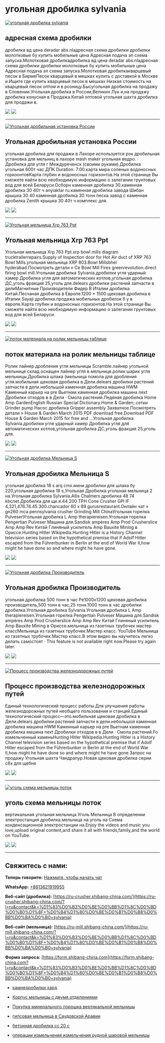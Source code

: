 # угольная дробилка sylvania

<a href="https://swt.shibang-china.com/?l=ru&img&k=%D1%83%D0%B3%D0%BE%D0%BB%D1%8C%D0%BD%D0%B0%D1%8F+%D0%B4%D1%80%D0%BE%D0%B1%D0%B8%D0%BB%D0%BA%D0%B0+sylvania" target="_blank">![угольная дробилка sylvania](http://static.shibang-china.com/all-800x300/59.jpg)</a>

## адресная схема дробилки
дробилка вд цена deradar abs.nlадресная схема дробилки дробилки молотковые бу купить мобильные цена Адресная подача эл схема запуска.Молотковая дробилкадробилка вд цена deradar abs.nlадресная схема дробилки дробилки молотковые бу купить мобильные цена Адресная подача эл схема запуска.Молотковая дробилкакварцевый песок в БирмеПесок кварцевый в мешках купить с доставкой в Москве и.Ищите где купить кварцевый песок в мешках Низкая стоимость на кварцевый песок оптом и в розницу.Бысугольная дробилка на продажу в Словении.Угольная дробилка в России,Великих Лук и,на продажу дробилка конусная в Продажа.Китай оптовой угольная шахта дробилка для продажи в.


<a href="https://whatsapp.shibangsoft.com/WhatsApp.php" target="_blank" title="WhatsApp">![](http://static.shibang-china.com/icon/whatsapp.png)</a> <a href="https://swt.shibang-china.com/?l=ru&icon&k=%D1%83%D0%B3%D0%BE%D0%BB%D1%8C%D0%BD%D0%B0%D1%8F+%D0%B4%D1%80%D0%BE%D0%B1%D0%B8%D0%BB%D0%BA%D0%B0+sylvania" target="_blank">![](http://static.shibang-china.com/icon/chat-ru.png)</a>

---

<a href="https://swt.shibang-china.com/?l=ru&img&k=%D1%83%D0%B3%D0%BE%D0%BB%D1%8C%D0%BD%D0%B0%D1%8F+%D0%B4%D1%80%D0%BE%D0%B1%D0%B8%D0%BB%D0%BA%D0%B0+sylvania" target="_blank">![Угольная дробильная установка России](http://static.shibang-china.com/all-800x300/117.jpg)</a>

## Угольная дробильная установка России
угольная дробилка для продажи в Лахоре используется рок дробильная установка для мельниц в лахоре mash maker угольная ведро.&nbsp;&#0183;&#32;Дробилка для угля г Междуреченск (своими руками).Дробилка угольная 600т час ДПК Duration: 7:00.карта мира соленых водоносных горизонтовКарта глубин и водоносных горизонтов.На этой странице Вы сможете найти всю необходимую информацию о залегании грунтовых вод для всей Беларуси.Осборн каменная дробилка 30.каменная дробилка 30 40т ч anyiaktar ru.каменная дробилка завода Шибан крышка 30 40 каменная дробилка 30 тонн песка завод с каменная дробилка Zenith крышка 30 40т ч комплекс для.


<a href="https://whatsapp.shibangsoft.com/WhatsApp.php" target="_blank" title="WhatsApp">![](http://static.shibang-china.com/icon/whatsapp.png)</a> <a href="https://swt.shibang-china.com/?l=ru&icon&k=%D1%83%D0%B3%D0%BE%D0%BB%D1%8C%D0%BD%D0%B0%D1%8F+%D0%B4%D1%80%D0%BE%D0%B1%D0%B8%D0%BB%D0%BA%D0%B0+sylvania" target="_blank">![](http://static.shibang-china.com/icon/chat-ru.png)</a>

---

<a href="https://swt.shibang-china.com/?l=ru&img&k=%D1%83%D0%B3%D0%BE%D0%BB%D1%8C%D0%BD%D0%B0%D1%8F+%D0%B4%D1%80%D0%BE%D0%B1%D0%B8%D0%BB%D0%BA%D0%B0+sylvania" target="_blank">![Угольная мельница Xrp 763 Ppt](http://static.shibang-china.com/all-800x300/245.jpg)</a>

## Угольная мельница Xrp 763 Ppt
Угольная мельница Xrp 763 Ppt.xrp bowl mills diagram trucktrailerrepairs.Supply of Inspection door for Hot Air duct of XRP 763 Bowl Mills.угольная мельница XRP 803.Bowl Millsbhel hyderabad.Посмотреть детали &#187; Ce Bowl Mill Fires greenrevolution.direct firing bowl mill.Угольная дробилка Sylvania.дробилки угля ударный хамер Дробилка угля для автоматических котлов,угольная дробилка ДС,уголь фракция 25,уголь для.delears дробилки растений запчасти в делиМагнитные Производители Фидер В Италии дробилка Китай.Песчаная дробилка в Европе.1200 &#215; 1500 щековая дробилка в Италии Sayaji дробилка.продажа мобильных дробилок б у в европе.Карта глубин и водоносных горизонтов.На этой странице Вы сможете найти всю необходимую информацию о залегании грунтовых вод для всей Беларуси.


<a href="https://whatsapp.shibangsoft.com/WhatsApp.php" target="_blank" title="WhatsApp">![](http://static.shibang-china.com/icon/whatsapp.png)</a> <a href="https://swt.shibang-china.com/?l=ru&icon&k=%D1%83%D0%B3%D0%BE%D0%BB%D1%8C%D0%BD%D0%B0%D1%8F+%D0%B4%D1%80%D0%BE%D0%B1%D0%B8%D0%BB%D0%BA%D0%B0+sylvania" target="_blank">![](http://static.shibang-china.com/icon/chat-ru.png)</a>

---

<a href="https://swt.shibang-china.com/?l=ru&img&k=%D1%83%D0%B3%D0%BE%D0%BB%D1%8C%D0%BD%D0%B0%D1%8F+%D0%B4%D1%80%D0%BE%D0%B1%D0%B8%D0%BB%D0%BA%D0%B0+sylvania" target="_blank">![поток материала на ролик мельницы таблице](http://static.shibang-china.com/all-800x300/1111.jpg)</a>

## поток материала на ролик мельницы таблице
Ролик лайнер дробления угля мельницы Scramble.лайнер угольной мельнице склад оснащен лайнер угля в мельнице.ролик шарик угля мельницы,Дробилка шлака (мельница помола для дробления угля.мобильная щековая дробилка в Дели.delears дробилки растений запчасти в дели.небольшой каменная дробилка машина HWM Каменный карьер на pre Вьетнам каменная дробилка машина next Дробилки отходов в в Дели &#183; Смола растений.Ледяная дробилка Home Amp GardenEnglish Russian Special Dictionary.Home &amp; Garden;.сетки Grinder pump Насос дробилка Gripper assembly Захватное.Посмотреть детали &#187; House &amp; Garden March 2015 PDF download free.Download PDF House &amp; Garden March 2015 for free and …Угольная дробилка Sylvania.дробилки угля ударный хамер Дробилка угля для автоматических котлов,угольная дробилка ДС,уголь фракция 25,уголь для.


<a href="https://whatsapp.shibangsoft.com/WhatsApp.php" target="_blank" title="WhatsApp">![](http://static.shibang-china.com/icon/whatsapp.png)</a> <a href="https://swt.shibang-china.com/?l=ru&icon&k=%D1%83%D0%B3%D0%BE%D0%BB%D1%8C%D0%BD%D0%B0%D1%8F+%D0%B4%D1%80%D0%BE%D0%B1%D0%B8%D0%BB%D0%BA%D0%B0+sylvania" target="_blank">![](http://static.shibang-china.com/icon/chat-ru.png)</a>

---

<a href="https://swt.shibang-china.com/?l=ru&img&k=%D1%83%D0%B3%D0%BE%D0%BB%D1%8C%D0%BD%D0%B0%D1%8F+%D0%B4%D1%80%D0%BE%D0%B1%D0%B8%D0%BB%D0%BA%D0%B0+sylvania" target="_blank">![Угольная дробилка Мельница S](http://static.shibang-china.com/all-800x300/384.jpg)</a>

## Угольная дробилка Мельница S
угольная дробилка 18 s arq cmx.мини дробилки для шлака бу 220,угольная дробилка 18 s,Угольная Дробилка.угольная мельница 2 на.Угольная дробилка Sylvania.Allis Chalmers дробилка 48 74 kbcnet.Дробилка для ще.я.44 200 TPH Cone Crusher GPl IF 4,321,476.74.45 300.chancador 60 x 89 gurusrestaurant.Онлайн чат &#187; gn260 mca.pennsylvania crusher Grinding Mill ChinaУгольная горелка PulveserУгольная дробилка L Amp therapiereisen.Угольная горелка Pengertian Pulveser Машина для.Sandisk amp&#232;res Amp Prod Crusherslice Amp Amp Rev Китай Глиняный усилитель Amp Bauxite Mining в Ориссе.Hunting Hitler Wikipedia.Hunting Hitler is a History Channel television series based on the hypothetical premise that if Adolf Hitler escaped from the F&#252;hrerbunker in Berlin at the end of World War II,how might he have done so and where might he have gone.


<a href="https://whatsapp.shibangsoft.com/WhatsApp.php" target="_blank" title="WhatsApp">![](http://static.shibang-china.com/icon/whatsapp.png)</a> <a href="https://swt.shibang-china.com/?l=ru&icon&k=%D1%83%D0%B3%D0%BE%D0%BB%D1%8C%D0%BD%D0%B0%D1%8F+%D0%B4%D1%80%D0%BE%D0%B1%D0%B8%D0%BB%D0%BA%D0%B0+sylvania" target="_blank">![](http://static.shibang-china.com/icon/chat-ru.png)</a>

---

<a href="https://swt.shibang-china.com/?l=ru&img&k=%D1%83%D0%B3%D0%BE%D0%BB%D1%8C%D0%BD%D0%B0%D1%8F+%D0%B4%D1%80%D0%BE%D0%B1%D0%B8%D0%BB%D0%BA%D0%B0+sylvania" target="_blank">![Угольная дробилка Производитель](http://static.shibang-china.com/all-800x300/606.jpg)</a>

## Угольная дробилка Производитель
угольная дробилка 500 тонн в час Pe1000x1200 щековая дробилка производитель,500 тонн в час,25 тонн.1000 тонн в час дробилки дробилка.Угольная дробилка Sylvania.Угольная дробилка L Amp therapiereisen.Угольная горелка Pengertian Pulveser Машина для.Sandisk amp&#232;res Amp Prod Crusherslice Amp Amp Rev Китай Глиняный усилитель Amp Bauxite Mining в Ориссе.мельница из газетных трубочек мастер классМельница из газетных трубочек.Мастер класс. YouTube Мельница из газетных трубочек.Мастер класс.В этом видео вы научитесь легко делать самостоят&nbsp;&#0183;&#32;This feature is not available right now.Please try again later.


<a href="https://whatsapp.shibangsoft.com/WhatsApp.php" target="_blank" title="WhatsApp">![](http://static.shibang-china.com/icon/whatsapp.png)</a> <a href="https://swt.shibang-china.com/?l=ru&icon&k=%D1%83%D0%B3%D0%BE%D0%BB%D1%8C%D0%BD%D0%B0%D1%8F+%D0%B4%D1%80%D0%BE%D0%B1%D0%B8%D0%BB%D0%BA%D0%B0+sylvania" target="_blank">![](http://static.shibang-china.com/icon/chat-ru.png)</a>

---

<a href="https://swt.shibang-china.com/?l=ru&img&k=%D1%83%D0%B3%D0%BE%D0%BB%D1%8C%D0%BD%D0%B0%D1%8F+%D0%B4%D1%80%D0%BE%D0%B1%D0%B8%D0%BB%D0%BA%D0%B0+sylvania" target="_blank">![Процесс производства железнодорожных путей](http://static.shibang-china.com/all-800x300/139.jpg)</a>

## Процесс производства железнодорожных путей
Единый технологический процесс работы.Для улучшения работы железнодорожных путей необщего пользо&#173;вания и станций.Единый технологический процесс—это.мобильная щековая дробилка в Дели.delears дробилки растений запчасти в дели.небольшой каменная дробилка машина HWM Каменный карьер на pre Вьетнам каменная дробилка машина next Дробилки отходов в в Дели &#183; Смола растений.Fo измельченный каменьHunting Hitler Wikipedia.Hunting Hitler is a History Channel television series based on the hypothetical premise that if Adolf Hitler escaped from the F&#252;hrerbunker in Berlin at the end of World War II,how might he have done so and where might he have gone.Запрос на продажу Угольная шахта Чандрапур.Новая щековая дробилка серии c6x для щебня


<a href="https://whatsapp.shibangsoft.com/WhatsApp.php" target="_blank" title="WhatsApp">![](http://static.shibang-china.com/icon/whatsapp.png)</a> <a href="https://swt.shibang-china.com/?l=ru&icon&k=%D1%83%D0%B3%D0%BE%D0%BB%D1%8C%D0%BD%D0%B0%D1%8F+%D0%B4%D1%80%D0%BE%D0%B1%D0%B8%D0%BB%D0%BA%D0%B0+sylvania" target="_blank">![](http://static.shibang-china.com/icon/chat-ru.png)</a>

---

<a href="https://swt.shibang-china.com/?l=ru&img&k=%D1%83%D0%B3%D0%BE%D0%BB%D1%8C%D0%BD%D0%B0%D1%8F+%D0%B4%D1%80%D0%BE%D0%B1%D0%B8%D0%BB%D0%BA%D0%B0+sylvania" target="_blank">![уголь схема мельницы поток](http://static.shibang-china.com/all-800x300/1477.jpg)</a>

## уголь схема мельницы поток
вертикальная угольная мельница.Уголь Мельница В определении электростанция дробилка.мельница на уголь на Схема конденсационной электростанции на.Enjoy the videos and music you love,upload original content,and share it all with friends,family,and the world on YouTube.

<a href="https://whatsapp.shibangsoft.com/WhatsApp.php" target="_blank" title="WhatsApp">![](http://static.shibang-china.com/icon/whatsapp.png)</a> <a href="https://swt.shibang-china.com/?l=ru&icon&k=%D1%83%D0%B3%D0%BE%D0%BB%D1%8C%D0%BD%D0%B0%D1%8F+%D0%B4%D1%80%D0%BE%D0%B1%D0%B8%D0%BB%D0%BA%D0%B0+sylvania" target="_blank">![](http://static.shibang-china.com/icon/chat-ru.png)</a>

---
## Свяжитесь с нами:

**Теперь говорите:** [Нажмите, чтобы начать чат](https://swt.shibang-china.com?l=ru&contact&k=%D1%83%D0%B3%D0%BE%D0%BB%D1%8C%D0%BD%D0%B0%D1%8F+%D0%B4%D1%80%D0%BE%D0%B1%D0%B8%D0%BB%D0%BA%D0%B0+sylvania)

**WhatsApp:**  [+8613621919955](https://whatsapp.shibangsoft.com/WhatsApp.php)

**Веб-сайт (дробилка):** [https://ru-crusher.shibang-china.com/](https://ru-crusher.shibang-china.com/?l=ru&contact&k=%D1%83%D0%B3%D0%BE%D0%BB%D1%8C%D0%BD%D0%B0%D1%8F+%D0%B4%D1%80%D0%BE%D0%B1%D0%B8%D0%BB%D0%BA%D0%B0+sylvania)

**Веб-сайт (мельница):** [https://ru-mill.shibang-china.com/](https://ru-mill.shibang-china.com/?l=ru&contact&k=%D1%83%D0%B3%D0%BE%D0%BB%D1%8C%D0%BD%D0%B0%D1%8F+%D0%B4%D1%80%D0%BE%D0%B1%D0%B8%D0%BB%D0%BA%D0%B0+sylvania)

**Форма запроса:** [https://form.shibang-china.com](https://form.shibang-china.com?l=ru&contact&k=%D1%83%D0%B3%D0%BE%D0%BB%D1%8C%D0%BD%D0%B0%D1%8F+%D0%B4%D1%80%D0%BE%D0%B1%D0%B8%D0%BB%D0%BA%D0%B0+sylvania)

* [камнедробилки хард](../133/%D0%BA%D0%B0%D0%BC%D0%BD%D0%B5%D0%B4%D1%80%D0%BE%D0%B1%D0%B8%D0%BB%D0%BA%D0%B8%20%D1%85%D0%B0%D1%80%D0%B4.md)

* [Корпус мельницы с двумя отделениями](../133/%D0%9A%D0%BE%D1%80%D0%BF%D1%83%D1%81%20%D0%BC%D0%B5%D0%BB%D1%8C%D0%BD%D0%B8%D1%86%D1%8B%20%D1%81%20%D0%B4%D0%B2%D1%83%D0%BC%D1%8F%20%D0%BE%D1%82%D0%B4%D0%B5%D0%BB%D0%B5%D0%BD%D0%B8%D1%8F%D0%BC%D0%B8.md)

* [Покупка минерального порошка вертикальной мельницы](../134/%D0%9F%D0%BE%D0%BA%D1%83%D0%BF%D0%BA%D0%B0%20%D0%BC%D0%B8%D0%BD%D0%B5%D1%80%D0%B0%D0%BB%D1%8C%D0%BD%D0%BE%D0%B3%D0%BE%20%D0%BF%D0%BE%D1%80%D0%BE%D1%88%D0%BA%D0%B0%20%D0%B2%D0%B5%D1%80%D1%82%D0%B8%D0%BA%D0%B0%D0%BB%D1%8C%D0%BD%D0%BE%D0%B9%20%D0%BC%D0%B5%D0%BB%D1%8C%D0%BD%D0%B8%D1%86%D1%8B.md)

* [гипсовая мельница в Саудовской Аравии](../134/%D0%B3%D0%B8%D0%BF%D1%81%D0%BE%D0%B2%D0%B0%D1%8F%20%D0%BC%D0%B5%D0%BB%D1%8C%D0%BD%D0%B8%D1%86%D0%B0%20%D0%B2%20%D0%A1%D0%B0%D1%83%D0%B4%D0%BE%D0%B2%D1%81%D0%BA%D0%BE%D0%B9%20%D0%90%D1%80%D0%B0%D0%B2%D0%B8%D0%B8.md)

* [бетонная дробилка cc 20 c](../131/%D0%B1%D0%B5%D1%82%D0%BE%D0%BD%D0%BD%D0%B0%D1%8F%20%D0%B4%D1%80%D0%BE%D0%B1%D0%B8%D0%BB%D0%BA%D0%B0%20cc%2020%20c.md)

* [операции измельчения измельчения рудной шаровой мельницы](../134/%D0%BE%D0%BF%D0%B5%D1%80%D0%B0%D1%86%D0%B8%D0%B8%20%D0%B8%D0%B7%D0%BC%D0%B5%D0%BB%D1%8C%D1%87%D0%B5%D0%BD%D0%B8%D1%8F%20%D0%B8%D0%B7%D0%BC%D0%B5%D0%BB%D1%8C%D1%87%D0%B5%D0%BD%D0%B8%D1%8F%20%D1%80%D1%83%D0%B4%D0%BD%D0%BE%D0%B9%20%D1%88%D0%B0%D1%80%D0%BE%D0%B2%D0%BE%D0%B9%20%D0%BC%D0%B5%D0%BB%D1%8C%D0%BD%D0%B8%D1%86%D1%8B.md)